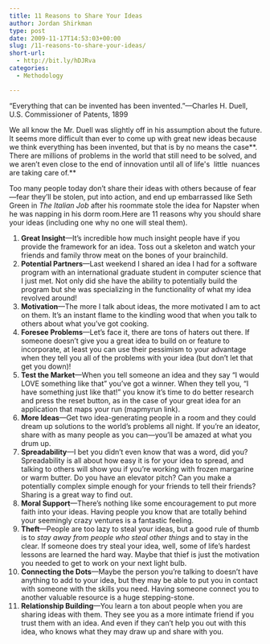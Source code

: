 ```yaml
---
title: 11 Reasons to Share Your Ideas
author: Jordan Shirkman
type: post
date: 2009-11-17T14:53:03+00:00
slug: /11-reasons-to-share-your-ideas/
short-url:
  - http://bit.ly/hDJRva
categories:
  - Methodology

---
```

&#8220;Everything that can be invented has been invented.&#8221;—Charles H. Duell, U.S. Commissioner of Patents, 1899

We all know the Mr. Duell was slightly off in his assumption about the future. It seems more difficult than ever to come up with great new ideas because we think everything has been invented, but that is by no means the case**. There are millions of problems in the world that still need to be solved, and we aren’t even close to the end of innovation until all of life's  little  nuances are taking care of.**

<p style="text-align:center;">
</p>

Too many people today don’t share their ideas with others because of fear—fear they’ll be stolen, put into action, and end up embarrassed like Seth Green in _The Italian Job_ after his roommate stole the idea for Napster when he was napping in his dorm room.<!--more-->Here are 11 reasons why you should share your ideas (including one why no one will steal them).

  1. **Great Insight**—It’s incredible how much insight people have if you provide the framework for an idea. Toss out a skeleton and watch your friends and family throw meat on the bones of your brainchild.
  2. **Potential Partners**—Last weekend I shared an idea I had for a software program with an international graduate student in computer science that I just met. Not only did she have the ability to potentially build the program but she was specializing in the functionality of what my idea revolved around!
  3. **Motivation**—The more I talk about ideas, the more motivated I am to act on them. It’s an instant flame to the kindling wood that when you talk to others about what you’ve got cooking.
  4. **Foresee Problems**—Let’s face it, there are tons of haters out there. If someone doesn’t give you a great idea to build on or feature to incorporate, at least you can use their pessimism to your advantage when they tell you all of the problems with your idea (but don’t let that get you down)!
  5. **Test the Market**—When you tell someone an idea and they say “I would LOVE something like that” you’ve got a winner. When they tell you, “I have something just like that!” you know it’s time to do better research and press the reset button, as in the case of your great idea for an application that maps your run (mapmyrun link).
  6. **More Ideas**—Get two idea-generating people in a room and they could dream up solutions to the world’s problems all night. If you’re an ideator, share with as many people as you can—you’ll be amazed at what you drum up.
  7. **Spreadability**—I bet you didn’t even know that was a word, did you? Spreadability is all about how easy it is for your idea to spread, and talking to others will show you if you’re working with frozen margarine or warm butter. Do you have an elevator pitch? Can you make a potentially complex simple enough for your friends to tell their friends? Sharing is a great way to find out.
  8. **Moral Support**—There’s nothing like some encouragement to put more faith into your ideas. Having people you know that are totally behind your seemingly crazy ventures is a fantastic feeling.
  9. **Theft**—People are too lazy to steal your ideas, but a good rule of thumb is to _stay away from people who steal other things_ and to stay in the clear. If someone does try steal your idea, well, some of life’s hardest lessons are learned the hard way. Maybe that thief is just the motivation you needed to get to work on your next light bulb.
 10. **Connecting the Dots**—Maybe the person you’re talking to doesn’t have anything to add to your idea, but they may be able to put you in contact with someone with the skills you need. Having someone connect you to another valuable resource is a huge stepping-stone.
 11. **Relationship Building**—You learn a ton about people when you are sharing ideas with them. They see you as a more intimate friend if you trust them with an idea. And even if they can’t help you out with this idea, who knows what they may draw up and share with you.